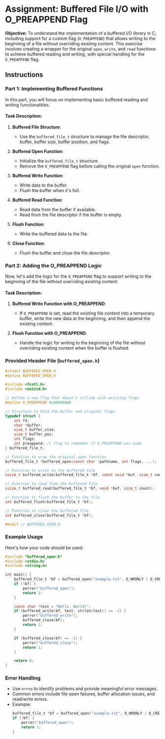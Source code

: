 
# Assignment: Buffered File I/O with O_PREAPPEND Flag

**Objective:**
To understand the implementation of a buffered I/O library in C, including support for a custom flag (`O_PREAPPEND`) that allows writing to the beginning of a file without overriding existing content. This exercise involves creating a wrapper for the original `open`, `write`, and `read` functions to achieve buffered reading and writing, with special handling for the `O_PREAPPEND` flag.

## Instructions

### Part 1: Implementing Buffered Functions

In this part, you will focus on implementing basic buffered reading and writing functionalities.

#### Task Description:

1. **Buffered File Structure**: 
   - Use the `buffered_file_t` structure to manage the file descriptor, buffer, buffer size, buffer position, and flags.

2. **Buffered Open Function**:
   - Initialize the `buffered_file_t` structure.
   - Remove the `O_PREAPPEND` flag before calling the original `open` function.

3. **Buffered Write Function**:
   - Write data to the buffer.
   - Flush the buffer when it's full.

4. **Buffered Read Function**:
   - Read data from the buffer if available.
   - Read from the file descriptor if the buffer is empty.

5. **Flush Function**:
   - Write the buffered data to the file.

6. **Close Function**:
   - Flush the buffer and close the file descriptor.

### Part 2: Adding the O_PREAPPEND Logic

Now, let's add the logic for the `O_PREAPPEND` flag to support writing to the beginning of the file without overriding existing content.

#### Task Description:

1. **Buffered Write Function with O_PREAPPEND**:
   - If `O_PREAPPEND` is set, read the existing file content into a temporary buffer, write the new data at the beginning, and then append the existing content.

2. **Flush Function with O_PREAPPEND**:
   - Handle the logic for writing to the beginning of the file without overriding existing content when the buffer is flushed.

### Provided Header File (`buffered_open.h`)
```c
#ifndef BUFFERED_OPEN_H
#define BUFFERED_OPEN_H

#include <fcntl.h>
#include <unistd.h>

// Define a new flag that doesn't collide with existing flags
#define O_PREAPPEND 0x40000000

// Structure to hold the buffer and original flags
typedef struct {
    int fd;
    char *buffer;
    size_t buffer_size;
    size_t buffer_pos;
    int flags;
    int preappend; // flag to remember if O_PREAPPEND was used
} buffered_file_t;

// Function to wrap the original open function
buffered_file_t *buffered_open(const char *pathname, int flags, ...);

// Function to write to the buffered file
ssize_t buffered_write(buffered_file_t *bf, const void *buf, size_t count);

// Function to read from the buffered file
ssize_t buffered_read(buffered_file_t *bf, void *buf, size_t count);

// Function to flush the buffer to the file
int buffered_flush(buffered_file_t *bf);

// Function to close the buffered file
int buffered_close(buffered_file_t *bf);

#endif // BUFFERED_OPEN_H
```

### Example Usage
Here's how your code should be used:

```c
#include "buffered_open.h"
#include <stdio.h>
#include <string.h>

int main() {
    buffered_file_t *bf = buffered_open("example.txt", O_WRONLY | O_CREAT | O_PREAPPEND, 0644);
    if (!bf) {
        perror("buffered_open");
        return 1;
    }

    const char *text = "Hello, World!";
    if (buffered_write(bf, text, strlen(text)) == -1) {
        perror("buffered_write");
        buffered_close(bf);
        return 1;
    }

    if (buffered_close(bf) == -1) {
        perror("buffered_close");
        return 1;
    }

    return 0;
}
```

### Error Handling
- Use `errno` to identify problems and provide meaningful error messages.
- Common errors include file open failures, buffer allocation issues, and read/write errors.
- Example:
  ```c
  buffered_file_t *bf = buffered_open("example.txt", O_WRONLY | O_CREAT | O_PREAPPEND, 0644);
  if (!bf) {
      perror("buffered_open");
      return 1;
  }
  ```